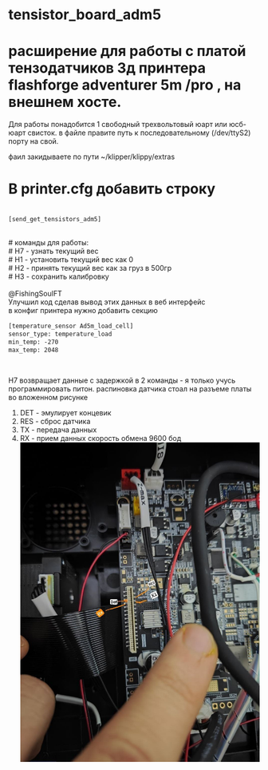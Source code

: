 # tensistor_board_adm5

# расширение для работы с платой тензодатчиков 3д принтера flashforge adventurer 5m /pro , на внешнем хосте.
 Для работы понадобится 1 свободный трехвольтовый юарт или юсб-юарт свисток. в файле правите путь к последовательному (/dev/ttyS2) порту на свой.

 фаил закидываете по пути ~/klipper/klippy/extras

# В printer.cfg добавить строку  <br />
```shell

[send_get_tensistors_adm5]

```
<br />
# команды для работы: <br />
# H7 - узнать текущий вес <br />
# H1 - установить текущий вес как 0 <br />
# H2 - принять текущий вес как за груз в 500гр <br />
# H3 - сохранить калибровку <br />

<br />
@FishingSoulFT <br />
Улучшил код сделав вывод этих данных в веб интерфейс
<br />
в конфиг принтера нужно добавить секцию <br />

```shell
[temperature_sensor Ad5m_load_cell]
sensor_type: temperature_load
min_temp: -270
max_temp: 2048
```
<br />

H7 возвращает данные с задержкой в 2 команды - я только учусь программировать питон.
распиновка датчика стоал на разъеме платы во вложенном рисунке
1) DET - эмулирует концевик
2) RES - сброс датчика
3) TX - передача данных
4) RX - прием данных
   скорость обмена 9600 бод
![pinout](https://github.com/VoronKor/tensistor_board_adm5/blob/main/tensistor_board_pinout.jpg)
